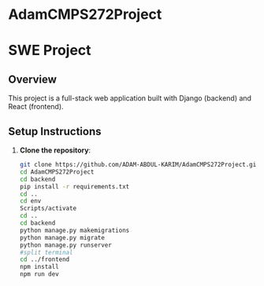 # AdamCMPS272Project

# SWE Project

## Overview
This project is a full-stack web application built with Django (backend) and React (frontend).


## Setup Instructions
1. **Clone the repository**:
   ```sh
   git clone https://github.com/ADAM-ABDUL-KARIM/AdamCMPS272Project.git
   cd AdamCMPS272Project
   cd backend
   pip install -r requirements.txt
   cd .. 
   cd env 
   Scripts/activate
   cd ..
   cd backend
   python manage.py makemigrations
   python manage.py migrate
   python manage.py runserver
   #split terminal
   cd ../frontend
   npm install
   npm run dev
